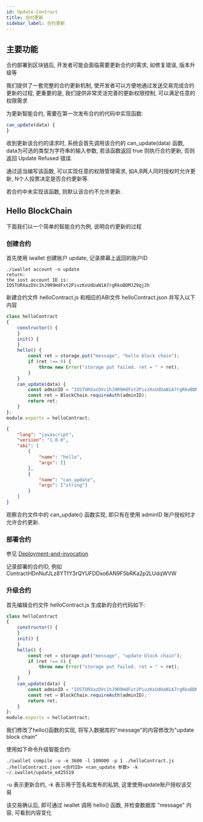 ```yaml
---
id: Update-Contract
title: 合约更新
sidebar_label: 合约更新
---
```


## 主要功能

合约部署到区块链后, 开发者可能会面临需要更新合约的需求, 如修复错误, 版本升级等

我们提供了一套完整的合约更新机制, 使开发者可以方便地通过发送交易完成合约更新的过程,
更重要的是, 我们提供非常灵活完善的更新权限控制, 可以满足任意的权限需求

为更新智能合约, 需要在第一次发布合约的代码中实现函数:
```js
can_update(data) {
}
```
收到更新该合约的请求时, 系统会首先调用该合约的 can_update(data) 函数, data为可选的类型为字符串的输入参数, 若该函数返回 true 则执行合约更新, 否则返回 Update Refused 错误.

通过适当编写该函数, 可以实现任意的权限管理需求, 如A,B两人同时授权时允许更新, N个人投票决定是否合约更新等.

若合约中未实现该函数, 则默认该合约不允许更新.

## Hello BlockChain

下面我们以一个简单的智能合约为例, 说明合约更新的过程

### 创建合约

首先使用 iwallet 创建账户 update, 记录屏幕上返回的账户ID
```console
./iwallet account -n update
return:
the iost account ID is:
IOSTURXazDVc1hJ9R9HdFxt2PivzKxUdUaN1A7rgRkoBDMJZ9qj2h
```

新建合约文件 helloContract.js 和相应的ABI文件 helloContract.json 并写入以下内容
```js
class helloContract
{
    constructor() {
    }
    init() {
    }
    hello() {
		const ret = storage.put("message", "hello block chain");
        if (ret !== 0) {
            throw new Error("storage put failed. ret = " + ret);
        }
    }
	can_update(data) {
		const adminID = "IOSTURXazDVc1hJ9R9HdFxt2PivzKxUdUaN1A7rgRkoBDMJZ9qj2h";
		const ret = BlockChain.requireAuth(adminID);
		return ret;
	}
};
module.exports = helloContract;
```
```json
{
    "lang": "javascript",
    "version": "1.0.0",
    "abi": [
        {
            "name": "hello",
            "args": []
        },
		{
			"name": "can_update",
			"args": ["string"]
		}
    ]
}
```
观察合约文件中的 can_update() 函数实现, 即只有在使用 adminID 账户授权时才允许合约更新.

### 部署合约

参见 [Deployment-and-invocation](../3-smart-contract/Deployment-and-invocation)

记录部署的合约ID, 例如 ContractHDnNufJLz8YTfY3rQYUFDDxo6AN9F5bRKa2p2LUdqWVW

### 升级合约
首先编辑合约文件 helloContract.js 生成新的合约代码如下:
```js
class helloContract
{
    constructor() {
    }
    init() {
    }
    hello() {
		const ret = storage.put("message", "update block chain");
        if (ret !== 0) {
            throw new Error("storage put failed. ret = " + ret);
        }
    }
	can_update(data) {
		const adminID = "IOSTURXazDVc1hJ9R9HdFxt2PivzKxUdUaN1A7rgRkoBDMJZ9qj2h";
		const ret = BlockChain.requireAuth(adminID);
		return ret;
	}
};
module.exports = helloContract;
```

我们修改了hello()函数的实现, 将写入数据库的"message"的内容修改为"update block chain"

使用如下命令升级智能合约:
```console
./iwallet compile -u -e 3600 -l 100000 -p 1 ./helloContract.js ./helloContract.json <合约ID> <can_update 参数> -k ~/.iwallet/update_ed25519
```
-u 表示更新合约, -k 表示用于签名和发布的私钥, 这里使用update账户授权该交易

该交易确认后, 即可通过 iwallet 调用 hello() 函数, 并检查数据库 "message" 内容, 可看到内容变化
